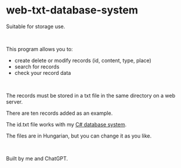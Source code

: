 # web-txt-database-system
<p>Suitable for storage use.</p>
<br />
<p>This program allows you to:</p>
<ul>
  <li>create delete or modify records (id, content, type, place)</li>
  <li>search for records</li>
  <li>check your record data</li>
</ul>
<br />
<p>The records must be stored in a txt file in the same directory on a web server.</p>
<p>There are ten records added as an example.</p>
<p>The id.txt file works with my <a href="https://github.com/Bence542409/c-database-system">C# database system</a>.</p>
<p>The files are in Hungarian, but you can change it as you like.</p>
<br />
<p>Built by me and ChatGPT.</p>